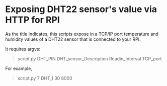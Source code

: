 # Exposing DHT22 sensor's value via HTTP for RPI

As the title indicates, this scripts expose in a TCP/IP port temperature and humidity values of a DHT22 sensor that is connected to your RPI.

It requires argvs:
> script.py DHT_PIN DHT_sensor_Description Readin_Interval TCP_port

For example, 
> script.py 7 DHT_1 30 8000

